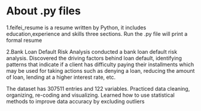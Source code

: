 # About .py files 
1.feifei_resume is a resume written by Python, it includes education,experience and skills three sections. Run the .py file will print a formal resume

2.Bank Loan Default Risk Analysis conducted a bank loan default risk analysis. Discovered the driving factors behind loan default, identifying patterns that indicate if a client has difficulty paying their installments which may be used for taking actions such as denying a loan, reducing the amount of loan, lending at a higher interest rate, etc.

The dataset has 307511 entries and 122 variables. Practiced data cleaning, organizing, re-coding and visualizing. Learned how to use statistical methods to improve data accuracy by excluding outliers 
